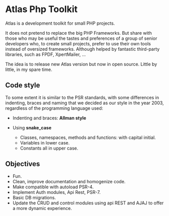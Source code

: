# Atlas Php Toolkit
Atlas is a development toolkit for small PHP projects.

It does not pretend to replace the big PHP Frameworks. But share with those who may be useful the tastes and preferences of a group of senior developers who, to create small projects, prefer to use their own tools instead of oversized frameworks. Although helped by fantastic third-party libraries, such as FPDF, XpertMailer, ...

The idea is to release new Atlas version but now in open source.
Little by little, in my spare time.


## Code style
To some extent it is similar to the PSR standards, with some differences in indenting, braces and naming that we decided as our style in the year 2003, regardless of the programming language used:

* Indenting and braces: **Allman style**

* Using **snake_case**
  * Classes, namespaces, methods and functions: with capital initial.
  * Variables in lower case.
  * Constants all in upper case.


## Objectives
* Fun.
* Clean, improve documentation and homogenize code.
* Make compatible with autoload PSR-4.
* Implement Auth modules, Api Rest, PSR-7.
* Basic DB migrations.
* Update the CRUD and control modules using api REST and AJAJ to offer a more dynamic experience.
